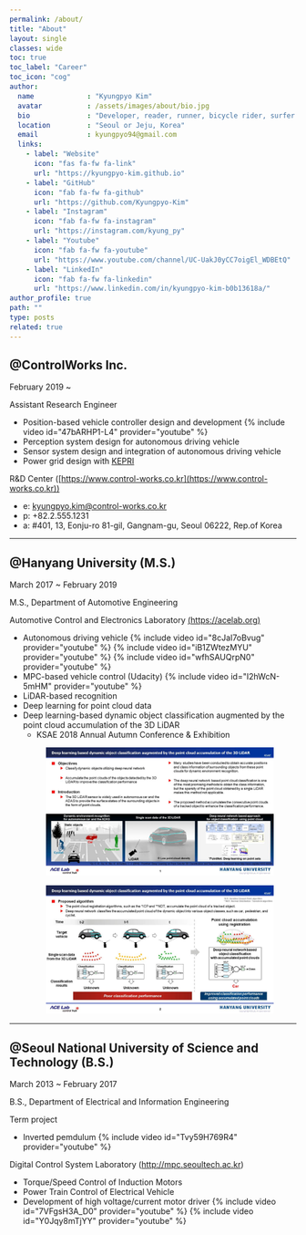 ```yaml
---
permalink: /about/
title: "About"
layout: single
classes: wide
toc: true
toc_label: "Career"
toc_icon: "cog"
author:
  name             : "Kyungpyo Kim"
  avatar           : /assets/images/about/bio.jpg
  bio              : "Developer, reader, runner, bicycle rider, surfer and swimmer."
  location         : "Seoul or Jeju, Korea"
  email            : kyungpyo94@gmail.com
  links:
    - label: "Website"
      icon: "fas fa-fw fa-link"
      url: "https://kyungpyo-kim.github.io"
    - label: "GitHub"
      icon: "fab fa-fw fa-github"
      url: "https://github.com/Kyungpyo-Kim"
    - label: "Instagram"
      icon: "fab fa-fw fa-instagram"
      url: "https://instagram.com/kyung_py"
    - label: "Youtube"
      icon: "fab fa-fw fa-youtube"
      url: "https://www.youtube.com/channel/UC-UakJ0yCC7oigEl_WDBEtQ"
    - label: "LinkedIn"
      icon: "fab fa-fw fa-linkedin"
      url: "https://www.linkedin.com/in/kyungpyo-kim-b0b13618a/"
author_profile: true
path: ""
type: posts
related: true
---
```

## @ControlWorks Inc.
February 2019 ~ 

Assistant Research Engineer
* Position-based vehicle controller design and development
   {% include video id="47bARHP1-L4" provider="youtube" %}
* Perception system design for autonomous driving vehicle
* Sensor system design and integration of autonomous driving vehicle
* Power grid design with [KEPRI](https://www.kepri.re.kr)

R&D Center ([https://www.control-works.co.kr](https://www.control-works.co.kr))
* e: kyungpyo.kim@control-works.co.kr
* p: +82.2.555.1231
* a: #401, 13, Eonju-ro 81-gil, Gangnam-gu, Seoul 06222, Rep.of Korea 
 
---
 
## @Hanyang University (M.S.)

March 2017 ~ February 2019

M.S., Department of Automotive Engineering

Automotive Control and Electronics Laboratory [(https://acelab.org)](https://www.acelab.org/smart-car-research-group)
 * Autonomous driving vehicle
    {% include video id="8cJaI7oBvug" provider="youtube" %}
    {% include video id="iB1ZWtezMYU" provider="youtube" %}
    {% include video id="wfhSAUQrpN0" provider="youtube" %}
 * MPC-based vehicle control (Udacity)
    {% include video id="I2hWcN-5mHM" provider="youtube" %}
 * LiDAR-based recognition
 * Deep learning for point cloud data
 * Deep learning-based dynamic object classification augmented by the point cloud accumulation of the 3D LiDAR 
   - KSAE 2018 Annual Autumn Conference & Exhibition
    <figure>
      <img src='https://raw.githubusercontent.com/Kyungpyo-Kim/Kyungpyo-Kim.github.io/master/assets/images/about/slide1.JPG'>
    </figure>
    <figure>
      <img src='https://raw.githubusercontent.com/Kyungpyo-Kim/Kyungpyo-Kim.github.io/master/assets/images/about/slide2.JPG'>
    </figure>
 
---
 
## @Seoul National University of Science and Technology (B.S.)

March 2013 ~ February 2017

B.S., Department of Electrical and Information Engineering

Term project
 * Inverted pemdulum
    {% include video id="Tvy59H769R4" provider="youtube" %}

Digital Control System Laboratory (http://mpc.seoultech.ac.kr)
 * Torque/Speed Control of Induction Motors
 * Power Train Control of Electrical Vehicle
 * Development of high voltage/current motor driver
      {% include video id="7VFgsH3A_D0" provider="youtube" %}
      {% include video id="Y0Jqy8mTjYY" provider="youtube" %}
